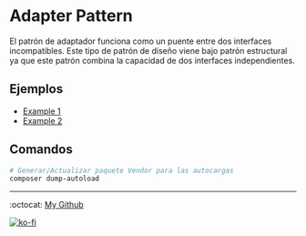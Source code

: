 # Adapter Pattern

El patrón de adaptador funciona como un puente entre dos interfaces incompatibles. Este tipo de patrón de diseño viene bajo patrón estructural ya que este patrón combina la capacidad de dos interfaces independientes.

## Ejemplos

- [Example 1](./example1)
- [Example 2](./example2)

## Comandos

```bash
# Generar/Actualizar paquete Vendor para las autocargas
composer dump-autoload
```

---

:octocat: [My Github](https://github.com/FernandoCalmet)

[![ko-fi](https://www.ko-fi.com/img/githubbutton_sm.svg)](https://ko-fi.com/T6T41JKMI)
